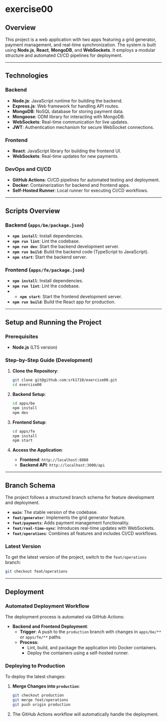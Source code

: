 # exercise00

## Overview

This project is a web application with two apps featuring a grid generator, payment management, and real-time synchronization. The system is built using **Node.js**, **React**, **MongoDB**, and **WebSockets**. It employs a modular structure and automated CI/CD pipelines for deployment.

---

## Technologies

### Backend

- **Node.js**: JavaScript runtime for building the backend.
- **Express.js**: Web framework for handling API routes.
- **MongoDB**: NoSQL database for storing payment data.
- **Mongoose**: ODM library for interacting with MongoDB.
- **WebSockets**: Real-time communication for live updates.
- **JWT**: Authentication mechanism for secure WebSocket connections.

### Frontend

- **React**: JavaScript library for building the frontend UI.
- **WebSockets**: Real-time updates for new payments.

### DevOps and CI/CD

- **GitHub Actions**: CI/CD pipelines for automated testing and deployment.
- **Docker**: Containerization for backend and frontend apps.
- **Self-Hosted Runner**: Local runner for executing CI/CD workflows.

---

## Scripts Overview

### Backend (`apps/be/package.json`)

- **`npm install`**: Install dependencies.  
- **`npm run lint`**: Lint the codebase.
- **`npm run dev`**: Start the backend development server.  
- **`npm run build`**: Build the backend code (TypeScript to JavaScript).  
- **`npm start`**: Start the backend server.  

### Frontend (`apps/fe/package.json`)

- **`npm install`**: Install dependencies.  
- **`npm run lint`**: Lint the codebase.
- - **`npm start`**: Start the frontend development server.  
- **`npm run build`**: Build the React app for production.  

---

## Setup and Running the Project

### Prerequisites

- **Node.js** (LTS version)  

### Step-by-Step Guide (Development)

1. **Clone the Repository**:

   ```bash
   git clone git@github.com:srk1710/exercise00.git
   cd exercise00
   ```

2. **Backend Setup**:

   ```bash
   cd apps/be
   npm install
   npm dev
   ```

3. **Frontend Setup**:

   ```bash
   cd apps/fe
   npm install
   npm start
   ```

4. **Access the Application**:

   - **Frontend**: `http://localhost:8080`  
   - **Backend API**: `http://localhost:3000/api`  

---

## Branch Schema

The project follows a structured branch schema for feature development and deployment.

- **`main`**: The stable version of the codebase.  
- **`feat/generator`**: Implements the grid generator feature.  
- **`feat/payments`**: Adds payment management functionality.  
- **`feat/real-time-sync`**: Introduces real-time updates with WebSockets.  
- **`feat/operations`**: Combines all features and includes CI/CD workflows.  

### Latest Version

To get the latest version of the project, switch to the `feat/operations` branch:

```bash
git checkout feat/operations
```

---

## Deployment

### Automated Deployment Workflow

The deployment process is automated via GitHub Actions:

- **Backend and Frontend Deployment**:  
  - **Trigger**: A push to the `production` branch with changes in `apps/be/**` or `apps/fe/**` paths.  
  - **Process**:  
    - Lint, build, and package the application into Docker containers.  
    - Deploy the containers using a self-hosted runner.  

### Deploying to Production

To deploy the latest changes:

1. **Merge Changes into `production`**:

   ```bash
   git checkout production
   git merge feat/operations
   git push origin production
   ```

2. The GitHub Actions workflow will automatically handle the deployment.

